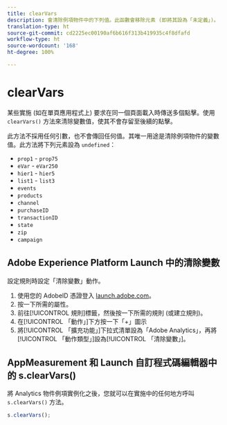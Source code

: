 ```yaml
---
title: clearVars
description: 會清除例項物件中的下列值。此函數會移除元素 (即將其設為「未定義」)。
translation-type: ht
source-git-commit: cd2225ec00190af6b616f313b419935c4f8dfafd
workflow-type: ht
source-wordcount: '168'
ht-degree: 100%

---
```



# clearVars

某些實施 (如在單頁應用程式上) 要求在同一個頁面載入時傳送多個點擊。使用 `clearVars()` 方法來清除變數值，使其不會存留至後續的點擊。

此方法不採用任何引數，也不會傳回任何值。其唯一用途是清除例項物件的變數值。此方法將下列元素設為 `undefined`：

* `prop1` - `prop75`
* `eVar` - `eVar250`
* `hier1` - `hier5`
* `list1` - `list3`
* `events`
* `products`
* `channel`
* `purchaseID`
* `transactionID`
* `state`
* `zip`
* `campaign`

## Adobe Experience Platform Launch 中的清除變數

設定規則時設定「清除變數」動作。

1. 使用您的 AdobeID 憑證登入 [launch.adobe.com](https://launch.adobe.com)。
2. 按一下所需的屬性。
3. 前往[!UICONTROL 規則]標籤，然後按一下所需的規則 (或建立規則)。
4. 在[!UICONTROL 「動作」]下方按一下「+」圖示
5. 將[!UICONTROL 「擴充功能」]下拉式清單設為「Adobe Analytics」，再將[!UICONTROL 「動作類型」]設為[!UICONTROL 「清除變數」]。

## AppMeasurement 和 Launch 自訂程式碼編輯器中的 s.clearVars()

將 Analytics 物件例項實例化之後，您就可以在實施中的任何地方呼叫 `s.clearVars()` 方法。

```js
s.clearVars();
```
